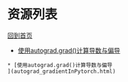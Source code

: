 
# 资源列表

[回到首页](https://charleechan.github.io/MyWiki)

* [使用autograd.grad()计算导数与偏导
](autograd_gradientInPytorch.html)


```mind:height=300,title=内容概要,color
* [使用autograd.grad()计算导数与偏导
](autograd_gradientInPytorch.html)
```
